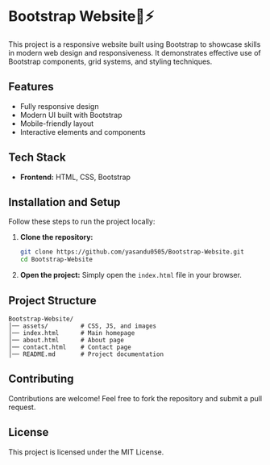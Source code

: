 # Bootstrap Website📱⚡️

This project is a responsive website built using Bootstrap to showcase skills in modern web design and responsiveness. It demonstrates effective use of Bootstrap components, grid systems, and styling techniques.

## Features

- Fully responsive design
- Modern UI built with Bootstrap
- Mobile-friendly layout
- Interactive elements and components

## Tech Stack

- **Frontend:** HTML, CSS, Bootstrap

## Installation and Setup

Follow these steps to run the project locally:

1. **Clone the repository:**

   ```bash
   git clone https://github.com/yasandu0505/Bootstrap-Website.git
   cd Bootstrap-Website
   ```

2. **Open the project:**
   Simply open the `index.html` file in your browser.

## Project Structure

```
Bootstrap-Website/
│── assets/         # CSS, JS, and images
│── index.html      # Main homepage
│── about.html      # About page
│── contact.html    # Contact page
│── README.md       # Project documentation
```

## Contributing

Contributions are welcome! Feel free to fork the repository and submit a pull request.

## License

This project is licensed under the MIT License.

